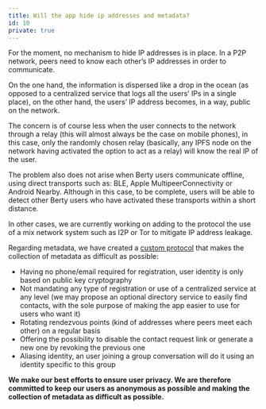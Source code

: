 ```yaml
---
title: Will the app hide ip addresses and metadata?
id: 10
private: true
---
```


For the moment, no mechanism to hide IP addresses is in place. In a P2P network, peers need to know each other’s IP addresses in order to communicate.

On the one hand, the information is dispersed like a drop in the ocean (as opposed to a centralized service that logs all the users’ IPs in a single place), on the other hand, the users’ IP address becomes, in a way, public on the network.

The concern is of course less when the user connects to the network through a relay (this will almost always be the case on mobile phones), in this case, only the randomly chosen relay (basically, any IPFS node on the network having activated the option to act as a relay) will know the real IP of the user.

The problem also does not arise when Berty users communicate offline, using direct transports such as: BLE, Apple MultipeerConnectivity or Android Nearby. Although in this case, to be complete, users will be able to detect other Berty users who have activated these transports within a short distance.

In other cases, we are currently working on adding to the protocol the use of a mix network system such as I2P or Tor to mitigate IP address leakage.

Regarding metadata, we have created a [custom protocol](https://berty.tech/docs/protocol/) that makes the collection of metadata as difficult as possible:
* Having no phone/email required for registration, user identity is only based on public key cryptography
* Not mandating any type of registration or use of a centralized service at any level (we may propose an optional directory service to easily find contacts, with the sole purpose of making the app easier to use for users who want it)
* Rotating rendezvous points (kind of addresses where peers meet each other) on a regular basis
* Offering the possibility to disable the contact request link or generate a new one by revoking the previous one
* Aliasing identity, an user joining a group conversation will do it using an identity specific to this group

**We make our best efforts to ensure user privacy. We are therefore committed to keep our users as anonymous as possible and making the collection of metadata as difficult as possible.**
